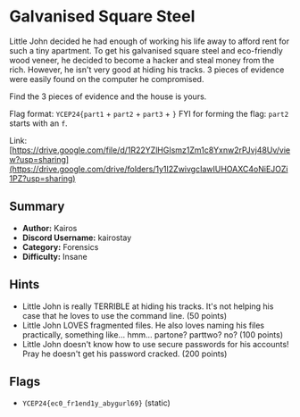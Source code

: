# Galvanised Square Steel
Little John decided he had enough of working his life away to afford rent for such a tiny apartment. To get his galvanised square steel and eco-friendly wood veneer, he decided to become a hacker and steal money from the rich. However, he isn't very good at hiding his tracks. 3 pieces of evidence were easily found on the computer he compromised. 

Find the 3 pieces of evidence and the house is yours.

Flag format: `YCEP24{part1` + `part2` + `part3` + `}` 
FYI for forming the flag: `part2` starts with an `f`.

Link: [https://drive.google.com/file/d/1R22YZlHGIsmz1Zm1c8Yxnw2rPJvj48Uv/view?usp=sharing](https://drive.google.com/drive/folders/1y1I2ZwivgcIawIUHOAXC4oNiEJOZi1PZ?usp=sharing)

## Summary
- **Author:** Kairos
- **Discord Username:** kairostay 
- **Category:** Forensics
- **Difficulty:** Insane

## Hints
- Little John is really TERRIBLE at hiding his tracks. It's not helping his case that he loves to use the command line. (50 points)
- Little John LOVES fragmented files. He also loves naming his files practically, something like... hmm... partone? parttwo? no? (100 points)
- Little John doesn't know how to use secure passwords for his accounts! Pray he doesn't get his password cracked.  (200 points)


## Flags
- `YCEP24{ec0_fr1end1y_abygurl69}` (static)
